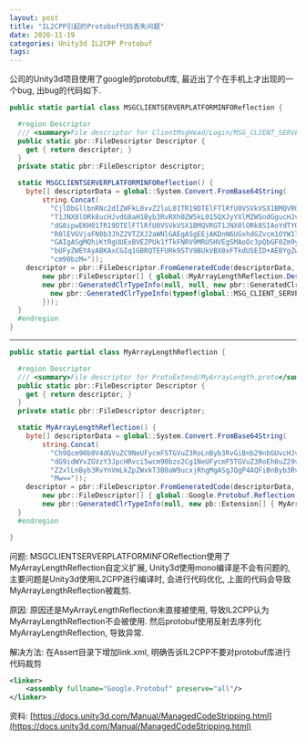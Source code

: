 ```yaml
---
layout: post
title: "IL2CPP引起的Protobuf代码丢失问题"
date: 2020-11-19
categories: Unity3d IL2CPP Protobuf
tags: 
---
```


公司的Unity3d项目使用了google的protobuf库, 最近出了个在手机上才出现的一个bug, 出bug的代码如下.

```csharp
public static partial class MSGCLIENTSERVERPLATFORMINFOReflection {

  #region Descriptor
  /// <summary>File descriptor for ClientMsgHead/Login/MSG_CLIENT_SERVER_PLATFORM_INFO.proto</summary>
  public static pbr::FileDescriptor Descriptor {
    get { return descriptor; }
  }
  private static pbr::FileDescriptor descriptor;

  static MSGCLIENTSERVERPLATFORMINFOReflection() {
    byte[] descriptorData = global::System.Convert.FromBase64String(
        string.Concat(
          "CjlDbGllbnRNc2dIZWFkL0xvZ2luL01TR19DTElFTlRfU0VSVkVSX1BMQVRG",
          "T1JNX0lORk8ucHJvdG8aH1Byb3RvRXh0ZW5kL015QXJyYXlMZW5ndGgucHJv",
          "dG8ipwEKH01TR19DTElFTlRfU0VSVkVSX1BMQVRGT1JNX0lORk8SIAoYdTY0",
          "R0lEVGVjaFN0b3JhZ2VTZXJ2aWNlGAEgASgEEjAKDnN6UGxhdGZvcm1OYW1l",
          "GAIgASgMQhiKtRgUUExBVEZPUk1fTkFNRV9MRU5HVEgSMAoOc3pQbGF0Zm9y",
          "bUFyZWEYAyABKAxCGIq1GBRQTEFURk9STV9BUkVBX0xFTkdUSEID+AEBYgZw",
          "cm90bzM="));
    descriptor = pbr::FileDescriptor.FromGeneratedCode(descriptorData,
        new pbr::FileDescriptor[] { global::MyArrayLengthReflection.Descriptor, },
        new pbr::GeneratedClrTypeInfo(null, null, new pbr::GeneratedClrTypeInfo[] {
          new pbr::GeneratedClrTypeInfo(typeof(global::MSG_CLIENT_SERVER_PLATFORM_INFO), global::MSG_CLIENT_SERVER_PLATFORM_INFO.Parser, new[]{ "U64GIDTechStorageService", "SzPlatformName", "SzPlatformArea" }, null, null, null, null)
        }));
  }
  #endregion
}
```

---

```csharp
public static partial class MyArrayLengthReflection {

  #region Descriptor
  /// <summary>File descriptor for ProtoExtend/MyArrayLength.proto</summary>
  public static pbr::FileDescriptor Descriptor {
    get { return descriptor; }
  }
  private static pbr::FileDescriptor descriptor;

  static MyArrayLengthReflection() {
    byte[] descriptorData = global::System.Convert.FromBase64String(
        string.Concat(
          "Ch9Qcm90b0V4dGVuZC9NeUFycmF5TGVuZ3RoLnByb3RvGiBnb29nbGUvcHJv",
          "dG9idWYvZGVzY3JpcHRvci5wcm90bzo2Cg1NeUFycmF5TGVuZ3RoEh0uZ29v",
          "Z2xlLnByb3RvYnVmLkZpZWxkT3B0aW9ucxjRhgMgASgJQgP4AQFiBnByb3Rv",
          "Mw=="));
    descriptor = pbr::FileDescriptor.FromGeneratedCode(descriptorData,
        new pbr::FileDescriptor[] { global::Google.Protobuf.Reflection.DescriptorReflection.Descriptor, },
        new pbr::GeneratedClrTypeInfo(null, new pb::Extension[] { MyArrayLengthExtensions.MyArrayLength }, null));
  }
  #endregion

}
```

问题: MSGCLIENTSERVERPLATFORMINFOReflection使用了MyArrayLengthReflection自定义扩展, Unity3d使用mono编译是不会有问题的, 主要问题是Unity3d使用IL2CPP进行编译时, 会进行代码优化, 上面的代码会导致MyArrayLengthReflection被裁剪.

原因: 原因还是MyArrayLengthReflection未直接被使用, 导致IL2CPP认为MyArrayLengthReflection不会被使用.
然后protobuf使用反射去序列化MyArrayLengthReflection, 导致异常.

解决方法: 在Assert目录下增加link.xml, 明确告诉IL2CPP不要对protobuf库进行代码裁剪

```xml
<linker>
    <assembly fullname="Google.Protobuf" preserve="all"/>
</linker>
```

资料: [https://docs.unity3d.com/Manual/ManagedCodeStripping.html](https://docs.unity3d.com/Manual/ManagedCodeStripping.html)